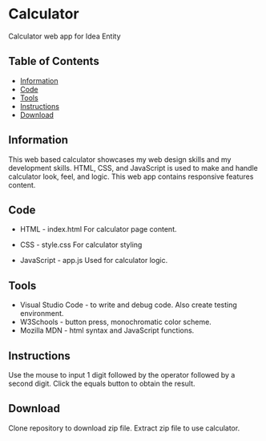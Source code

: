 # Calculator
Calculator web app for Idea Entity

## Table of Contents

* [Information](#information)
* [Code](#code)
* [Tools](#tools)
* [Instructions](#Instructions)
* [Download](#Download)

## Information

This web based calculator showcases my web design skills and my development skills. HTML, CSS, and JavaScript is used to make and handle calculator look, feel, and logic. This web app contains responsive features content.

## Code

* HTML - index.html
For calculator page content.

* CSS - style.css
For calculator styling

* JavaScript - app.js
Used for calculator logic.

## Tools

* Visual Studio Code - to write and debug code. Also create testing environment.
* W3Schools - button press, monochromatic color scheme.
* Mozilla MDN - html syntax and JavaScript functions.

## Instructions
Use the mouse to input 1 digit followed by the operator followed by a second digit. Click the equals button to obtain the result. 

## Download
Clone repository to download zip file. Extract zip file to use calculator.
